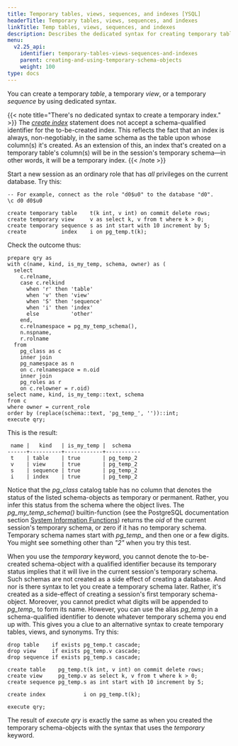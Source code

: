 ```yaml
---
title: Temporary tables, views, sequences, and indexes [YSQL]
headerTitle: Temporary tables, views, sequences, and indexes
linkTitle: Temp tables, views, sequences, and indexes
description: Describes the dedicated syntax for creating temporary tables, views, and sequences. Shows that the index on a temporary table is necessarily temporary. [YSQL]
menu:
  v2.25_api:
    identifier: temporary-tables-views-sequences-and-indexes
    parent: creating-and-using-temporary-schema-objects
    weight: 100
type: docs
---
```


You can create a temporary _table_, a temporary _view_, or a temporary _sequence_ by using dedicated syntax.

{{< note title="There's no dedicated syntax to create a temporary index." >}}
The _[create index](../../statements/ddl_create_index/)_ statement does not accept a schema-qualified identifier for the to-be-created index. This reflects the fact that an index is always, non-negotiably, in the same schema as the table upon whose column(s) it's created. As an extension of this, an index that's created on a temporary table's column(s) will be in the session's temporary schema—in other words, it will be a temporary index.
{{< /note >}}

Start a new session as an ordinary role that has _all_ privileges on the current database. Try this:

```plpgsql
-- For example, connect as the role "d0$u0" to the database "d0".
\c d0 d0$u0

create temporary table    t(k int, v int) on commit delete rows;
create temporary view     v as select k, v from t where k > 0;
create temporary sequence s as int start with 10 increment by 5;
create           index    i on pg_temp.t(k);
```

Check the outcome thus:

```plpgsql
prepare qry as
with c(name, kind, is_my_temp, schema, owner) as (
  select
    c.relname,
    case c.relkind
      when 'r' then 'table'
      when 'v' then 'view'
      when 'S' then 'sequence'
      when 'i' then 'index'
      else          'other'
    end,
    c.relnamespace = pg_my_temp_schema(),
    n.nspname,
    r.rolname
  from
    pg_class as c
    inner join
    pg_namespace as n
    on c.relnamespace = n.oid
    inner join
    pg_roles as r
    on c.relowner = r.oid)
select name, kind, is_my_temp::text, schema
from c
where owner = current_role
order by (replace(schema::text, 'pg_temp_', ''))::int;
execute qry;
```

This is the result:

```output
 name |   kind   | is_my_temp |  schema
------+----------+------------+-----------
 t    | table    | true       | pg_temp_2
 v    | view     | true       | pg_temp_2
 s    | sequence | true       | pg_temp_2
 i    | index    | true       | pg_temp_2
```
Notice that the _pg_class_ catalog table has no column that denotes the status of the listed schema-objects as temporary or permanent. Rather, you infer this status from the schema where the object lives. The _pg_my_temp_schema()_ builtin-function (see the PostgreSQL documentation section [System Information Functions](https://www.postgresql.org/docs/15/functions-info.html)) returns the _oid_ of the current session's temporary schema, or zero if it has no temporary schema. Temporary schema names start with _pg_temp\__ and then one or a few digits. You might see something other than _"2"_ when you try this test.

When you use the _temporary_ keyword, you cannot denote the to-be-created  schema-object with a qualified identifier because its temporary status implies that it will live in the current session's temporary schema. Such schemas are not created as a side effect of creating a database. And nor is there syntax to let you create a temporary schema later. Rather, it's created as a side-effect of creating a session's first temporary schema-object. Moreover, you  cannot predict what digits will be appended to _pg_temp\__ to form its name. However, you can use the alias _pg_temp_ in a schema-qualified identifier to denote whatever temporary schema you end up with. This gives you a clue to an alternative syntax to create temporary tables, views, and synonyms. Try this:

```plpgsql
drop table    if exists pg_temp.t cascade;
drop view     if exists pg_temp.v cascade;
drop sequence if exists pg_temp.s cascade;

create table    pg_temp.t(k int, v int) on commit delete rows;
create view     pg_temp.v as select k, v from t where k > 0;
create sequence pg_temp.s as int start with 10 increment by 5;

create index            i on pg_temp.t(k);

execute qry;
```

The result of _execute qry_ is exactly the same as when you created the temporary schema-objects with the syntax that uses the _temporary_ keyword.
